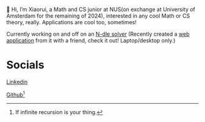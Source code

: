  👋 Hi, I’m Xiaorui, a Math and CS junior at NUS(on exchange at University of Amsterdam for the remaining of 2024), interested in any cool Math or CS theory, really. Applications are cool too, sometimes!
 
 Currently working on and off on an [N-dle solver](https://github.com/xiaorui-ui/Ndle) (Recently created a [web application](https://wordle-madness.vercel.app/) from it with a friend, check it out! Laptop/desktop only.)
 
 # Socials
 [Linkedin](https://www.linkedin.com/in/xiaorui-zhang-83687a196/)

[Github](https://github.com/xiaorui-ui)[^1]
 
 [^1]: If infinite recursion is your thing.


<!---
xiaorui-ui/xiaorui-ui is a ✨ special ✨ repository because its `README.md` (this file) appears on your GitHub profile.
You can click the Preview link to take a look at your changes.
--->
